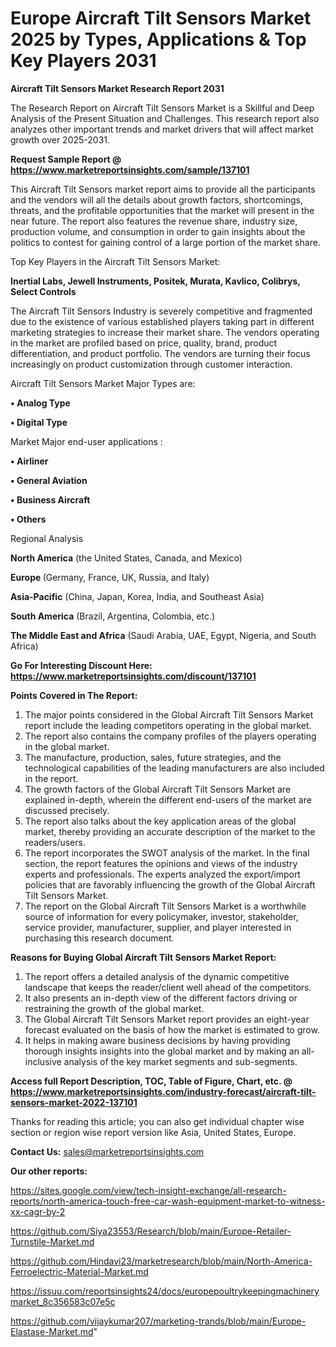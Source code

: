 # Europe Aircraft Tilt Sensors Market 2025 by Types, Applications & Top Key Players 2031

<strong>Aircraft Tilt Sensors Market Research Report 2031</strong>

The Research Report on Aircraft Tilt Sensors Market is a Skillful and Deep Analysis of the Present Situation and Challenges. This research report also analyzes other important trends and market drivers that will affect market growth over 2025-2031.

<strong>Request Sample Report @ <a href=https://www.marketreportsinsights.com/sample/137101>https://www.marketreportsinsights.com/sample/137101</a></strong>

This Aircraft Tilt Sensors market report aims to provide all the participants and the vendors will all the details about growth factors, shortcomings, threats, and the profitable opportunities that the market will present in the near future. The report also features the revenue share, industry size, production volume, and consumption in order to gain insights about the politics to contest for gaining control of a large portion of the market share.

Top Key Players in the Aircraft Tilt Sensors Market:

<strong>Inertial Labs, Jewell Instruments, Positek, Murata, Kavlico, Colibrys, Select Controls</strong>

The Aircraft Tilt Sensors Industry is severely competitive and fragmented due to the existence of various established players taking part in different marketing strategies to increase their market share. The vendors operating in the market are profiled based on price, quality, brand, product differentiation, and product portfolio. The vendors are turning their focus increasingly on product customization through customer interaction.

Aircraft Tilt Sensors Market Major Types are:

<strong>• Analog Type

• Digital Type</strong>

Market Major end-user applications :

<strong>• Airliner

• General Aviation

• Business Aircraft

• Others</strong>

Regional Analysis

</u><strong><b>North America</b></strong> (the United States, Canada, and Mexico)

<strong><b>Europe </b></strong>(Germany, France, UK, Russia, and Italy)

<strong><b>Asia-Pacific</b></strong> (China, Japan, Korea, India, and Southeast Asia)

<strong><b>South America</b></strong> (Brazil, Argentina, Colombia, etc.)

<strong><b>The Middle East and Africa</b></strong> (Saudi Arabia, UAE, Egypt, Nigeria, and South Africa)

<strong>Go For Interesting Discount Here: <a href=https://www.marketreportsinsights.com/discount/137101>https://www.marketreportsinsights.com/discount/137101</a></strong>

<strong>Points Covered in The Report:</strong>
<ol>
  <li>The major points considered in the Global Aircraft Tilt Sensors Market report include the leading competitors operating in the global market.</li>
  <li>The report also contains the company profiles of the players operating in the global market.</li>
  <li>The manufacture, production, sales, future strategies, and the technological capabilities of the leading manufacturers are also included in the report.</li>
  <li>The growth factors of the Global Aircraft Tilt Sensors Market are explained in-depth, wherein the different end-users of the market are discussed precisely.</li>
  <li>The report also talks about the key application areas of the global market, thereby providing an accurate description of the market to the readers/users.</li>
  <li>The report incorporates the SWOT analysis of the market. In the final section, the report features the opinions and views of the industry experts and professionals. The experts analyzed the export/import policies that are favorably influencing the growth of the Global Aircraft Tilt Sensors Market.</li>
  <li>The report on the Global Aircraft Tilt Sensors Market is a worthwhile source of information for every policymaker, investor, stakeholder, service provider, manufacturer, supplier, and player interested in purchasing this research document.</li>
</ol>
<strong>Reasons for Buying Global Aircraft Tilt Sensors Market Report:</strong>

<ol>
  <li>The report offers a detailed analysis of the dynamic competitive landscape that keeps the reader/client well ahead of the competitors.</li>
  <li>It also presents an in-depth view of the different factors driving or restraining the growth of the global market.</li>
  <li>The Global Aircraft Tilt Sensors Market report provides an eight-year forecast evaluated on the basis of how the market is estimated to grow.</li>
  <li>It helps in making aware business decisions by having providing thorough insights insights into the global market and by making an all-inclusive analysis of the key market segments and sub-segments.</li>
</ol>
<strong>Access full Report Description, TOC, Table of Figure, Chart, etc. @ <a href=https://www.marketreportsinsights.com/industry-forecast/aircraft-tilt-sensors-market-2022-137101>https://www.marketreportsinsights.com/industry-forecast/aircraft-tilt-sensors-market-2022-137101</a></strong>


Thanks for reading this article; you can also get individual chapter wise section or region wise report version like Asia, United States, Europe.

<strong>Contact Us:</strong>
sales@marketreportsinsights.com

<strong>Our other reports:</strong>

<a href=https://sites.google.com/view/tech-insight-exchange/all-research-reports/north-america-touch-free-car-wash-equipment-market-to-witness-xx-cagr-by-2>https://sites.google.com/view/tech-insight-exchange/all-research-reports/north-america-touch-free-car-wash-equipment-market-to-witness-xx-cagr-by-2</a>

<a href=https://github.com/Siya23553/Research/blob/main/Europe-Retailer-Turnstile-Market.md>https://github.com/Siya23553/Research/blob/main/Europe-Retailer-Turnstile-Market.md</a>

<a href=https://github.com/Hindavi23/marketresearch/blob/main/North-America-Ferroelectric-Material-Market.md>https://github.com/Hindavi23/marketresearch/blob/main/North-America-Ferroelectric-Material-Market.md</a>

<a href=https://issuu.com/reportsinsights24/docs/europepoultrykeepingmachinerymarket_8c356583c07e5c>https://issuu.com/reportsinsights24/docs/europepoultrykeepingmachinerymarket_8c356583c07e5c</a>

<a href=https://github.com/vijaykumar207/marketing-trands/blob/main/Europe-Elastase-Market.md>https://github.com/vijaykumar207/marketing-trands/blob/main/Europe-Elastase-Market.md</a>"
